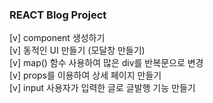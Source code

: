  ### REACT Blog Project

[v] component 생성하기 <br/>
[v] 동적인 UI 만들기 (모달창 만들기) <br/>
[v] map() 함수 사용하여 많은 div를 반복문으로 변경 <br/>
[v] props를 이용하여 상세 페이지 만들기 <br/>
[v] input 사용자가 입력한 글로 글발행 기능 만들기
